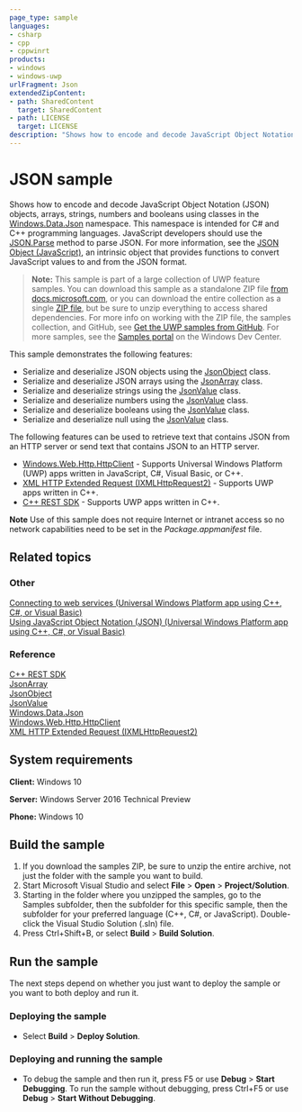 ```yaml
---
page_type: sample
languages:
- csharp
- cpp
- cppwinrt
products:
- windows
- windows-uwp
urlFragment: Json
extendedZipContent:
- path: SharedContent
  target: SharedContent
- path: LICENSE
  target: LICENSE
description: "Shows how to encode and decode JavaScript Object Notation (JSON) objects, arrays, strings, numbers and booleans."
---
```


<!---
  category: NetworkingAndWebServices 
  samplefwlink: http://go.microsoft.com/fwlink/p/?LinkId=620556
--->

# JSON sample

Shows how to encode and decode JavaScript Object Notation (JSON) objects, arrays, strings, numbers and booleans using classes in the 
[Windows.Data.Json](http://msdn.microsoft.com/library/windows/apps/br240639) namespace. This namespace is intended for C\# and 
C++ programming languages. JavaScript developers should use the [JSON.Parse](http://go.microsoft.com/fwlink/p/?linkid=398621) method 
to parse JSON. For more information, see the [JSON Object (JavaScript)](http://go.microsoft.com/fwlink/p/?linkid=398620), an intrinsic 
object that provides functions to convert JavaScript values to and from the JSON format.

> **Note:** This sample is part of a large collection of UWP feature samples. 
> You can download this sample as a standalone ZIP file
> [from docs.microsoft.com](https://docs.microsoft.com/samples/microsoft/windows-universal-samples/json/),
> or you can download the entire collection as a single
> [ZIP file](https://github.com/Microsoft/Windows-universal-samples/archive/master.zip), but be 
> sure to unzip everything to access shared dependencies. For more info on working with the ZIP file, 
> the samples collection, and GitHub, see [Get the UWP samples from GitHub](https://aka.ms/ovu2uq). 
> For more samples, see the [Samples portal](https://aka.ms/winsamples) on the Windows Dev Center. 

This sample demonstrates the following features:

-   Serialize and deserialize JSON objects using the [JsonObject](http://msdn.microsoft.com/library/windows/apps/br225267) class.
-   Serialize and deserialize JSON arrays using the [JsonArray](http://msdn.microsoft.com/library/windows/apps/br225234) class.
-   Serialize and deserialize strings using the [JsonValue](http://msdn.microsoft.com/library/windows/apps/br240622) class.
-   Serialize and deserialize numbers using the [JsonValue](http://msdn.microsoft.com/library/windows/apps/br240622) class.
-   Serialize and deserialize booleans using the [JsonValue](http://msdn.microsoft.com/library/windows/apps/br240622) class.
-   Serialize and deserialize null using the [JsonValue](http://msdn.microsoft.com/library/windows/apps/br240622) class.

The following features can be used to retrieve text that contains JSON from an HTTP server or send text that contains JSON to an HTTP server.

-   [Windows.Web.Http.HttpClient](http://msdn.microsoft.com/library/windows/apps/dn298639) - Supports Universal Windows Platform (UWP) apps written in JavaScript, C\#, Visual Basic, or C++.
-   [XML HTTP Extended Request (IXMLHttpRequest2)](http://msdn.microsoft.com/library/windows/apps/hh831163) - Supports UWP apps written in C++.
-   [C++ REST SDK](http://msdn.microsoft.com/library/jj988008.aspx) - Supports UWP apps written in C++.

**Note** Use of this sample does not require Internet or intranet access so no network capabilities need to be set in the *Package.appmanifest* file.


## Related topics

### Other

[Connecting to web services (Universal Windows Platform app using C++, C\#, or Visual Basic)](http://msdn.microsoft.com/library/windows/apps/hh761504)  
[Using JavaScript Object Notation (JSON) (Universal Windows Platform app using C++, C\#, or Visual Basic)](http://msdn.microsoft.com/library/windows/apps/hh770289)  

### Reference

[C++ REST SDK](http://msdn.microsoft.com/library/jj988008.aspx)  
[JsonArray](http://msdn.microsoft.com/library/windows/apps/br225234)  
[JsonObject](http://msdn.microsoft.com/library/windows/apps/br225267)  
[JsonValue](http://msdn.microsoft.com/library/windows/apps/br240622)  
[Windows.Data.Json](http://msdn.microsoft.com/library/windows/apps/br240639)  
[Windows.Web.Http.HttpClient](http://msdn.microsoft.com/library/windows/apps/dn298639)  
[XML HTTP Extended Request (IXMLHttpRequest2)](http://msdn.microsoft.com/library/windows/apps/hh831163)  

## System requirements

**Client:** Windows 10

**Server:** Windows Server 2016 Technical Preview

**Phone:** Windows 10

## Build the sample

1. If you download the samples ZIP, be sure to unzip the entire archive, not just the folder with the sample you want to build. 
2. Start Microsoft Visual Studio and select **File** \> **Open** \> **Project/Solution**.
3. Starting in the folder where you unzipped the samples, go to the Samples subfolder, then the subfolder for this specific sample, then the subfolder for your preferred language (C++, C#, or JavaScript). Double-click the Visual Studio Solution (.sln) file.
4. Press Ctrl+Shift+B, or select **Build** \> **Build Solution**.

## Run the sample

The next steps depend on whether you just want to deploy the sample or you want to both deploy and run it.

### Deploying the sample

- Select **Build** \> **Deploy Solution**. 

### Deploying and running the sample

- To debug the sample and then run it, press F5 or use **Debug** \> **Start Debugging**. To run the sample without debugging, press Ctrl+F5 or use **Debug** \> **Start Without Debugging**.

